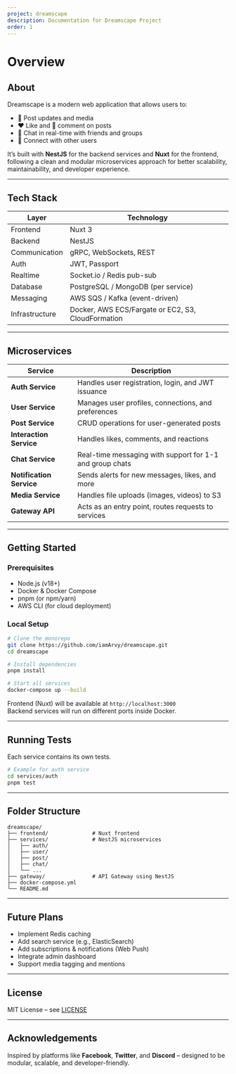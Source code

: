 ```yaml
---
project: dreamscape
description: Documentation for Dreamscape Project
order: 1
---
```


# Overview

## About

Dreamscape is a modern web application that allows users to:
- 📸 Post updates and media
- ❤️ Like and 💬 comment on posts
- 💬 Chat in real-time with friends and groups
- 👥 Connect with other users

It’s built with **NestJS** for the backend services and **Nuxt** for the frontend, following a clean and modular microservices approach for better scalability, maintainability, and developer experience.

---

## Tech Stack

| Layer        | Technology     |
|--------------|----------------|
| Frontend     | Nuxt 3         |
| Backend      | NestJS         |
| Communication| gRPC, WebSockets, REST |
| Auth         | JWT, Passport  |
| Realtime     | Socket.io / Redis pub-sub |
| Database     | PostgreSQL / MongoDB (per service) |
| Messaging    | AWS SQS / Kafka (event-driven) |
| Infrastructure | Docker, AWS ECS/Fargate or EC2, S3, CloudFormation |

---

## Microservices

| Service           | Description                                             |
|-------------------|---------------------------------------------------------|
| **Auth Service**   | Handles user registration, login, and JWT issuance     |
| **User Service**   | Manages user profiles, connections, and preferences    |
| **Post Service**   | CRUD operations for user-generated posts               |
| **Interaction Service** | Handles likes, comments, and reactions           |
| **Chat Service**   | Real-time messaging with support for 1-1 and group chats |
| **Notification Service** | Sends alerts for new messages, likes, and more  |
| **Media Service**  | Handles file uploads (images, videos) to S3            |
| **Gateway API**    | Acts as an entry point, routes requests to services    |

---

## Getting Started

### Prerequisites

- Node.js (v18+)
- Docker & Docker Compose
- pnpm (or npm/yarn)
- AWS CLI (for cloud deployment)

### Local Setup

```bash
# Clone the monorepo
git clone https://github.com/iamArvy/dreamscape.git
cd dreamscape

# Install dependencies
pnpm install

# Start all services
docker-compose up --build
```

Frontend (Nuxt) will be available at `http://localhost:3000`  
Backend services will run on different ports inside Docker.

---

## Running Tests

Each service contains its own tests.

```bash
# Example for auth service
cd services/auth
pnpm test
```

---

## Folder Structure

```
dreamscape/
├── frontend/              # Nuxt frontend
├── services/              # NestJS microservices
│   ├── auth/
│   ├── user/
│   ├── post/
│   ├── chat/
│   └── ...
├── gateway/               # API Gateway using NestJS
├── docker-compose.yml
└── README.md
```

---

## Future Plans

- Implement Redis caching
- Add search service (e.g., ElasticSearch)
- Add subscriptions & notifications (Web Push)
- Integrate admin dashboard
- Support media tagging and mentions

---

## License

MIT License – see [LICENSE](./LICENSE)

---

## Acknowledgements

Inspired by platforms like **Facebook**, **Twitter**, and **Discord** – designed to be modular, scalable, and developer-friendly.
